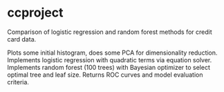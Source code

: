 # ccproject
Comparison of logistic regression and random forest methods for credit card data.

Plots some initial histogram, does some PCA for dimensionality reduction. Implements logistic regression with quadratic terms via equation solver. Implements random forest (100 trees) with Bayesian optimizer to select optimal tree and leaf size. Returns ROC curves and model evaluation criteria.
